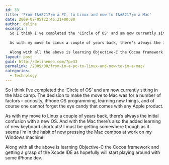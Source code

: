 ```yaml
---
id: 33
title: 'From I&#8217;m a PC, to Linux and now to I&#8217;m a Mac'
date: 2009-08-05T22:46:21+00:00
author: deline
excerpt: |
  So I think I've completed the 'Circle of OS' and am now currently sitting in the Mac camp. The decision to make the move to Mac was for a number of factors - curiosity, iPhone OS programming, learning new things, and of course one cannot forget the eye candy that comes with any Apple product.
  
  As with my move to Linux a couple of years back, there's always the initial confusion with a new OS. And with the Mac there's also the added learning of new keyboard shortcuts! I must be getting somewhere though as it seems I'm in the habit of now pressing the Mac combos at work on my Windows machine!
  
  Along with all the above is learning Objective-C the Cocoa framework and getting a grasp of the Xcode IDE as hopefully will start playing around with some iPhone dev.
layout: post
guid: http://delineneo.com/?p=33
permalink: /2009/08/from-im-a-pc-to-linux-and-now-to-im-a-mac/
categories:
  - Technology
---
```

So I think I&#8217;ve completed the &#8216;Circle of OS&#8217; and am now currently sitting in the Mac camp. The decision to make the move to Mac was for a number of factors &#8211; curiosity, iPhone OS programming, learning new things, and of course one cannot forget the eye candy that comes with any Apple product.

As with my move to Linux a couple of years back, there&#8217;s always the initial confusion with a new OS. And with the Mac there&#8217;s also the added learning of new keyboard shortcuts! I must be getting somewhere though as it seems I&#8217;m in the habit of now pressing the Mac combos at work on my Windows machine!

Along with all the above is learning Objective-C the Cocoa framework and getting a grasp of the Xcode IDE as hopefully will start playing around with some iPhone dev.